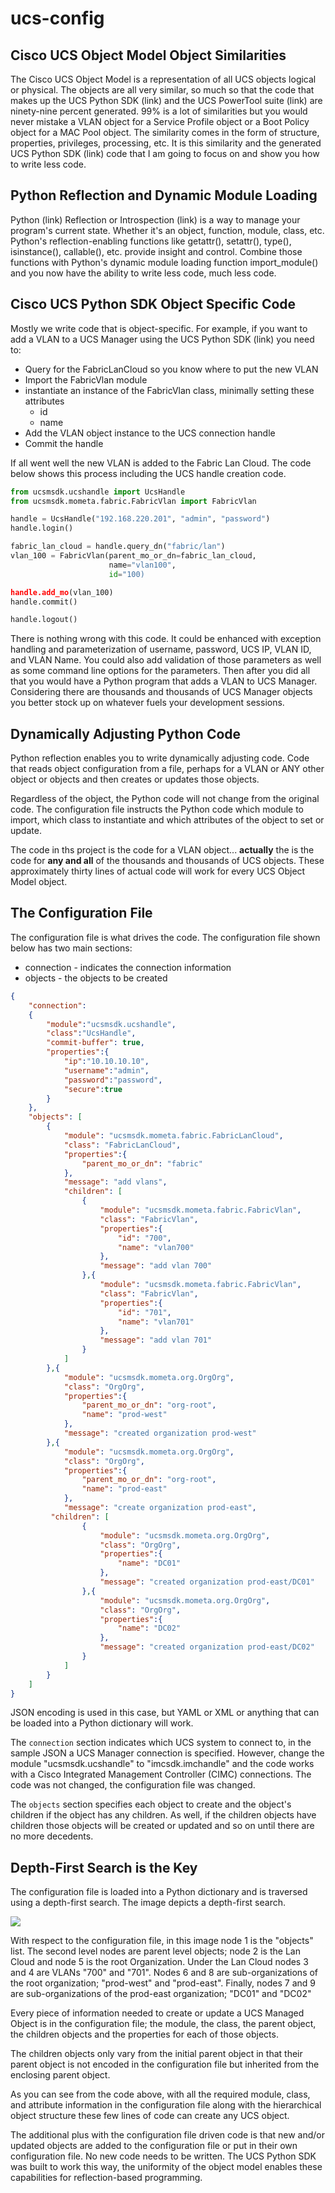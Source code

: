 # ucs-config

## Cisco UCS Object Model Object Similarities
The Cisco UCS Object Model is a representation of all UCS objects logical or physical. The objects are all very similar, so much so that the code that makes up the UCS Python SDK (link) and the UCS PowerTool suite (link) are ninety-nine percent generated. 99% is a lot of similarities but you would never mistake a VLAN object for a Service Profile object or a Boot Policy object for a MAC Pool object. The similarity comes in the form of structure, properties, privileges, processing, etc. It is this similarity and the generated UCS Python SDK (link) code that I am going to focus on and show you how to write less code.

## Python Reflection and Dynamic Module Loading
Python (link) Reflection or Introspection (link) is a way to manage your program's current state. Whether it's an object, function, module, class, etc. Python's reflection-enabling functions like getattr(), setattr(), type(), isinstance(), callable(), etc. provide insight and control. Combine those functions with Python's dynamic module loading function import_module() and you now have the ability to write less code, much less code.

## Cisco UCS Python SDK Object Specific Code
Mostly we write code that is object-specific. For example, if you want to add a VLAN to a UCS Manager using the UCS Python SDK (link) you need to:

- Query for the FabricLanCloud so you know where to put the new VLAN
- Import the FabricVlan module
- instantiate an instance of the FabricVlan class, minimally setting these attributes
  - id
  - name
- Add the VLAN object instance to the UCS connection handle
- Commit the handle

If all went well the new VLAN is added to the Fabric Lan Cloud. The code below shows this process including the UCS handle creation code.

```Python
from ucsmsdk.ucshandle import UcsHandle
from ucsmsdk.mometa.fabric.FabricVlan import FabricVlan

handle = UcsHandle("192.168.220.201", "admin", "password")
handle.login()

fabric_lan_cloud = handle.query_dn("fabric/lan")
vlan_100 = FabricVlan(parent_mo_or_dn=fabric_lan_cloud,
                  	  name="vlan100", 
                      id="100)

handle.add_mo(vlan_100)
handle.commit()

handle.logout()
```

There is nothing wrong with this code. It could be enhanced with exception handling and parameterization of username, password, UCS IP, VLAN ID, and VLAN Name. You could also add validation of those parameters as well as some command line options for the parameters. Then after you did all that you would have a Python program that adds a VLAN to UCS Manager. Considering there are thousands and thousands of UCS Manager objects you better stock up on whatever fuels your development sessions.

## Dynamically Adjusting Python Code
Python reflection enables you to write dynamically adjusting code. Code that reads object configuration from a file, perhaps for a VLAN or ANY other object or objects and then creates or updates those objects.

Regardless of the object, the Python code will not change from the original code.  The configuration file instructs the Python code which module to import, which class to instantiate and which attributes of the object to set or update.

The code in ths project is the code for a VLAN object... **actually** the is the code for **any and all** of the thousands and thousands of UCS objects. These approximately thirty lines of actual code will work for every UCS Object Model object.

## The Configuration File
The configuration file is what drives the code. The configuration file shown below has two main sections:

 - connection - indicates the connection information
 - objects - the objects to be created

```JSON
{
    "connection":
    {
        "module":"ucsmsdk.ucshandle",
        "class":"UcsHandle",
        "commit-buffer": true,
        "properties":{
            "ip":"10.10.10.10",
            "username":"admin",
            "password":"password",
            "secure":true
        }
    },
    "objects": [
        {
            "module": "ucsmsdk.mometa.fabric.FabricLanCloud",
            "class": "FabricLanCloud",
            "properties":{
                "parent_mo_or_dn": "fabric"
            },
            "message": "add vlans",
            "children": [
                {
                    "module": "ucsmsdk.mometa.fabric.FabricVlan",
                    "class": "FabricVlan",
                    "properties":{
                        "id": "700",
                        "name": "vlan700"
                    },
                    "message": "add vlan 700"
                },{
                    "module": "ucsmsdk.mometa.fabric.FabricVlan",
                    "class": "FabricVlan",
                    "properties":{
                        "id": "701",
                        "name": "vlan701"
                    },
                    "message": "add vlan 701"
                }
            ]
        },{
            "module": "ucsmsdk.mometa.org.OrgOrg",
            "class": "OrgOrg",
            "properties":{
                "parent_mo_or_dn": "org-root",
                "name": "prod-west"
            },
            "message": "created organization prod-west"
        },{
            "module": "ucsmsdk.mometa.org.OrgOrg",
		    "class": "OrgOrg",
		    "properties":{
                "parent_mo_or_dn": "org-root",
			    "name": "prod-east"
            },
            "message": "create organization prod-east",
		 "children": [
                {
                    "module": "ucsmsdk.mometa.org.OrgOrg",
			        "class": "OrgOrg",
			        "properties":{
				        "name": "DC01"
                    },
                    "message": "created organization prod-east/DC01"
                },{
                    "module": "ucsmsdk.mometa.org.OrgOrg",
                    "class": "OrgOrg",
                    "properties":{
                        "name": "DC02"
                    },
                    "message": "created organization prod-east/DC02"
                }
            ]
        }
    ]
}
```

JSON encoding is used in this case, but YAML or XML or anything that can be loaded into a Python dictionary will work.

The `connection` section indicates which UCS system to connect to, in the sample JSON a UCS Manager connection is specified. However, change the module "ucsmsdk.ucshandle" to "imcsdk.imchandle" and the code works with a Cisco Integrated Management Controller (CIMC) connections. The code was not changed, the configuration file was changed.

The `objects` section specifies each object to create and the object's children if the object has any children. As well, if the children objects have children those objects will be created or updated and so on until there are no more decedents.

  ## Depth-First Search is the Key
The configuration file is loaded into a Python dictionary and is traversed using a depth-first search. The image depicts a depth-first search.

![](images/dfs.jpg)

With respect to the configuration file, in this image node 1 is the "objects" list. The second level nodes are parent level objects; node 2 is the Lan Cloud and node 5 is the root Organization. Under the Lan Cloud nodes 3 and 4 are VLANs "700" and "701". Nodes 6 and 8 are sub-organizations of the root organization; "prod-west" and "prod-east". Finally, nodes 7 and 9 are sub-organizations of the prod-east organization; "DC01" and "DC02"

Every piece of information needed to create or update a UCS Managed Object is in the configuration file; the module, the class, the parent object, the children objects and the properties for each of those objects.

The children objects only vary from the initial parent object in that their parent object is not encoded in the configuration file but inherited from the enclosing parent object.

As you can see from the code above, with all the required module, class, and attribute information in the configuration file along with the hierarchical object structure these few lines of code can create any UCS object.

The additional plus with the configuration file driven code is that new and/or updated objects are added to the configuration file or put in their own configuration file. No new code needs to be written.
The UCS Python SDK was built to work this way, the uniformity of the object model enables these capabilities for reflection-based programming.


